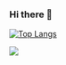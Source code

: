 ### Hi there 👋


[![Top Langs](https://github-readme-stats.vercel.app/api/top-langs/?username=mimmo96&layout=compact)](https://github.com/mimmo96/github-readme-stats)

![](https://komarev.com/ghpvc/?username=mimmo96)
